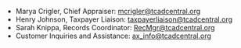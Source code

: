 
- Marya Crigler, Chief Appraiser: mcrigler@tcadcentral.org
- Henry Johnson, Taxpayer Liaison: taxpayerliaison@tcadcentral.org
- Sarah Knippa, Records Coordinator: RecMgr@tcadcentral.org
- Customer Inquiries and Assistance: ax_info@tcadcentral.org
